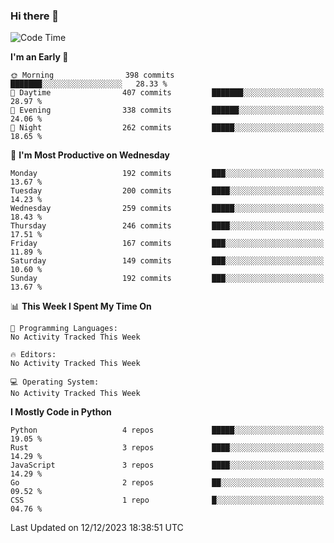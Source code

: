 ### Hi there 👋
<!--START_SECTION:waka-->
![Code Time](http://img.shields.io/badge/Code%20Time-206%20hrs%2029%20mins-blue)

**I'm an Early 🐤** 

```text
🌞 Morning                398 commits         ███████░░░░░░░░░░░░░░░░░░   28.33 % 
🌆 Daytime                407 commits         ███████░░░░░░░░░░░░░░░░░░   28.97 % 
🌃 Evening                338 commits         ██████░░░░░░░░░░░░░░░░░░░   24.06 % 
🌙 Night                  262 commits         █████░░░░░░░░░░░░░░░░░░░░   18.65 % 
```
📅 **I'm Most Productive on Wednesday** 

```text
Monday                   192 commits         ███░░░░░░░░░░░░░░░░░░░░░░   13.67 % 
Tuesday                  200 commits         ████░░░░░░░░░░░░░░░░░░░░░   14.23 % 
Wednesday                259 commits         █████░░░░░░░░░░░░░░░░░░░░   18.43 % 
Thursday                 246 commits         ████░░░░░░░░░░░░░░░░░░░░░   17.51 % 
Friday                   167 commits         ███░░░░░░░░░░░░░░░░░░░░░░   11.89 % 
Saturday                 149 commits         ███░░░░░░░░░░░░░░░░░░░░░░   10.60 % 
Sunday                   192 commits         ███░░░░░░░░░░░░░░░░░░░░░░   13.67 % 
```


📊 **This Week I Spent My Time On** 

```text
💬 Programming Languages: 
No Activity Tracked This Week

🔥 Editors: 
No Activity Tracked This Week

💻 Operating System: 
No Activity Tracked This Week
```

**I Mostly Code in Python** 

```text
Python                   4 repos             █████░░░░░░░░░░░░░░░░░░░░   19.05 % 
Rust                     3 repos             ████░░░░░░░░░░░░░░░░░░░░░   14.29 % 
JavaScript               3 repos             ████░░░░░░░░░░░░░░░░░░░░░   14.29 % 
Go                       2 repos             ██░░░░░░░░░░░░░░░░░░░░░░░   09.52 % 
CSS                      1 repo              █░░░░░░░░░░░░░░░░░░░░░░░░   04.76 % 
```




 Last Updated on 12/12/2023 18:38:51 UTC
<!--END_SECTION:waka-->

<!--
**YoganshSharma/YoganshSharma** is a ✨ _special_ ✨ repository because its `README.md` (this file) appears on your GitHub profile.

Here are some ideas to get you started:

- 🔭 I’m currently working on ...
- 🌱 I’m currently learning ...
- 👯 I’m looking to collaborate on ...
- 🤔 I’m looking for help with ...
- 💬 Ask me about ...
- 📫 How to reach me: ...
- 😄 Pronouns: ...
- ⚡ Fun fact: ...
-->
